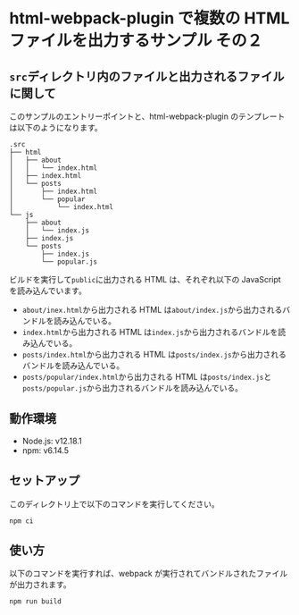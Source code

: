 # html-webpack-plugin で複数の HTML ファイルを出力するサンプル その２

## `src`ディレクトリ内のファイルと出力されるファイルに関して

このサンプルのエントリーポイントと、html-webpack-plugin のテンプレートは以下のようになります。

```
.src
├── html
│   ├── about
│   │   └── index.html
│   ├── index.html
│   └── posts
│       ├── index.html
│       └── popular
│           └── index.html
└── js
    ├── about
    │   └── index.js
    ├── index.js
    └── posts
        ├── index.js
        └── popular.js
```

ビルドを実行して`public`に出力される HTML は、それぞれ以下の JavaScript を読み込んでいます。

- `about/inex.html`から出力される HTML は`about/index.js`から出力されるバンドルを読み込んでいる。
- `index.html`から出力される HTML は`index.js`から出力されるバンドルを読み込んでいる。
- `posts/index.html`から出力される HTML は`posts/index.js`から出力されるバンドルを読み込んでいる。
- `posts/popular/index.html`から出力される HTML は`posts/index.js`と`posts/popular.js`から出力されるバンドルを読み込んでいる。

## 動作環境

- Node.js: v12.18.1
- npm: v6.14.5

## セットアップ

このディレクトリ上で以下のコマンドを実行してください。

```shell
npm ci
```

## 使い方

以下のコマンドを実行すれば、webpack が実行されてバンドルされたファイルが出力されます。

```shell
npm run build
```
